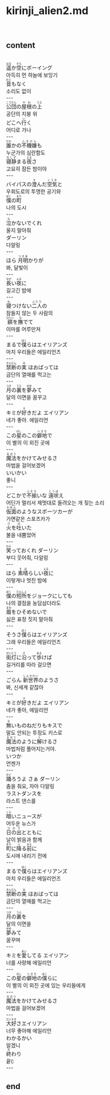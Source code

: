 <h1>kirinji_alien2.md</h1><br>
<h2>content</h2><br>
<ruby>遥<rt>はる</rt></ruby>か<ruby>空<rt>そら</rt></ruby>にボーイング<br>
아득히 먼 하늘에 보잉기<br>
<ruby>音<rt>おと</rt></ruby>もなく<br>
소리도 없이<br>
---<br>
<ruby>公団<rt>こうだん</rt></ruby>の<ruby>屋根<rt>やね</rt></ruby>の<ruby>上<rt>うえ</rt></ruby> <br>
공단의 지붕 위<br>
どこへ<ruby>行<rt>い</rt></ruby>く<br>
어디로 가나<br>
---<br>
<ruby>誰<rt>だれ</rt></ruby>かの<ruby>不機嫌<rt>ふきげん</rt></ruby>も<br>
누군가의 심란함도 <br>
<ruby>寝静<rt>ねしず</rt></ruby>まる<ruby>夜<rt>よる</rt></ruby>さ<br>
고요히 잠든 밤이야<br>
---<br>
バイパスの<ruby>澄<rt>す</rt></ruby>んだ<ruby>空気<rt>くうき</rt></ruby>と <br>
우회도로의 투명한 공기와<br>
<ruby>僕<rt>ぼく</rt></ruby>の<ruby>町<rt>まち</rt></ruby><br>
나의 도시<br>
---<br>
<ruby>泣<rt>な</rt></ruby>かないでくれ<br>
울지 말아줘<br>
ダーリン<br>
다알링<br>
---<br>
ほら <ruby>月明<rt>つきあ</rt></ruby>かりが<br>
봐, 달빛이<br>
---<br>
<ruby>長<rt>なが</rt></ruby>い<ruby>夜<rt>よる</rt></ruby>に<br>
길고긴 밤에 <br>
---<br>
<ruby>寝<rt>ね</rt></ruby>つけない<ruby>二人<rt>ふたり</rt></ruby>の<br>
잠들지 않는 두 사람의<br>
<ruby>額<rt>ひたい</rt></ruby>を<ruby>撫<rt>な</rt></ruby>でて<br>
이마를 어루만져<br>
---<br>
まるで<ruby>僕<rt>ぼく</rt></ruby>らはエイリアンズ<br>
마치 우리들은 에일리언즈<br>
---<br>
<ruby>禁断<rt>きんだん</rt></ruby>の<ruby>実<rt>み</rt></ruby> ほおばっては<br>
금단의 열매를 먹고는<br>
---<br>
<ruby>月<rt>つき</rt></ruby>の<ruby>裏<rt>うら</rt></ruby>を<ruby>夢<rt>ゆめ</rt></ruby>みて<br>
달의 이면을 꿈꾸고<br>
---<br>
キミが<ruby>好<rt>す</rt></ruby>きだよ エイリアン<br>
네가 좋아. 에일리언<br>
---<br>
この<ruby>星<rt>ほし</rt></ruby>のこの<ruby>僻地<rt>へきち</rt></ruby>で<br>
이 별의 이 외진 곳에<br>
---<br>
<ruby>魔法<rt>まほう</rt></ruby>をかけてみせるさ<br>
마법을 걸어보겠어<br>
いいかい<br>
좋니<br>
---<br>
どこかで<ruby>不揃<rt>ふぞろ</rt></ruby>いな <ruby>遠吠<rt>とうぼ</rt></ruby>え<br>
어딘가 멀리서 제멋대로 들려오는 개 짖는 소리<br>
<ruby>仮面<rt>かめん</rt></ruby>のようなスポーツカーが<br>
가면같은 스포츠카가 <br>
<ruby>火<rt>ひ</rt></ruby>を<ruby>吐<rt>は</rt></ruby>いた<br>
불을 내뿜었어<br>
---<br>
<ruby>笑<rt>わら</rt></ruby>っておくれ ダーリン<br>
부디 웃어줘, 다알링<br>
---<br>
ほら <ruby>素晴<rt>すば</rt></ruby>らしい<ruby>夜<rt>よる</rt></ruby>に<br>
이렇게나 멋진 밤에<br>
---<br>
<ruby>僕<rt>ぼく</rt></ruby>の<ruby>短所<rt>たんしょ</rt></ruby>をジョークにしても<br>
나의 결점을 농담삼더라도<br>
<ruby>眉<rt>まゆ</rt></ruby>をひそめないで<br>
싫은 표정 짓지 말아줘<br>
---<br>
そうさ<ruby>僕<rt>ぼく</rt></ruby>らはエイリアンズ<br>
그래 우리들은 에일리언즈<br>
---<br>
<ruby>街灯<rt>がいとう</rt></ruby>に<ruby>沿<rt>そ</rt></ruby>って<ruby>歩<rt>ある</rt></ruby>けば<br>
길거리를 따라 걸으면<br>
---<br>
ごらん <ruby>新世界<rt>しんせかい</rt></ruby>のようさ<br>
봐, 신세계 같잖아<br>
---<br>
キミが<ruby>好<rt>す</rt></ruby>きだよ エイリアン<br>
네가 좋아, 에일리언<br>
---<br>
<ruby>無<rt>な</rt></ruby>いものねだりもキスで<br>
말도 안되는 투정도 키스로<br>
<ruby>魔法<rt>まほう</rt></ruby>のように<ruby>解<rt>と</rt></ruby>けるさ<br>
마법처럼 풀어지는거야.<br>
いつか<br>
언젠가<br>
---<br>
<ruby>踊<rt>おど</rt></ruby>ろうよ さぁ ダーリン<br>
춤을 춰요, 자아 다알링<br>
ラストダンスを<br>
라스트 댄스를<br>
---<br>
<ruby>暗<rt>くら</rt></ruby>いニュースが<br>
어두운 뉴스가 <br>
<ruby>日の出<rt>ひので</rt></ruby>とともに<br>
날이 밝음과 함께 <br>
<ruby>町<rt>まち</rt></ruby>に<ruby>降<rt>ふ</rt></ruby>る<ruby>前<rt>まえ</rt></ruby>に<br>
도시에 내리기 전에<br>
---<br>
まるで<ruby>僕<rt>ぼく</rt></ruby>らはエイリアンズ<br>
마치 우리들은 에일리언즈<br>
---<br>
<ruby>禁断<rt>きんだん</rt></ruby>の<ruby>実<rt>み</rt></ruby> ほおばっては<br>
금단의 열매를 먹고는<br>
---<br>
<ruby>月<rt>つき</rt></ruby>の<ruby>裏<rt>うら</rt></ruby>を<br>
달의 이면을<br>
<ruby>夢<rt>ゆめ</rt></ruby>みて<br>
꿈꾸며<br>
---<br>
キミを<ruby>愛<rt>あい</rt></ruby>してる エイリアン<br>
너를 사랑해 에일리언<br>
---<br>
この<ruby>星<rt>ほし</rt></ruby>の<ruby>僻地<rt>へきち</rt></ruby>の<ruby>僕<rt>ぼく</rt></ruby>らに<br>
이 별의 이 외진 곳에 있는 우리들에게<br>
---<br>
<ruby>魔法<rt>まほう</rt></ruby>をかけてみせるさ<br>
마법을 걸어보겠어<br>
---<br>
<ruby>大好<rt>だいすき</rt></ruby>さエイリアン<br>
너무 좋아해 에일리언<br>
わかるかい<br>
알겠니<br>
<ruby>終<rt>お</rt></ruby>わり<br>
끝(:<br>
---<br>
<h2>end</h2><br>